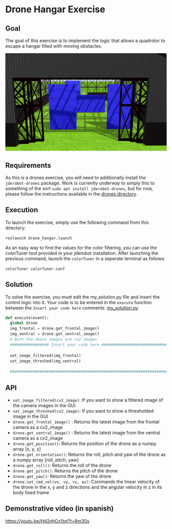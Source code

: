# Drone Hangar Exercise

## Goal

The goal of this exercise is to implement the logic that allows a quadrotor to escape a hangar filled with moving obstacles.

![World](../../docs/drone_hangar.jpg)

## Requirements

As this is a drones exercise, you will need to additionally install the `jderobot-drones` package. Work is currently underway to simply this to something of the sort `sudo apt install jderobot-drones`, but for now, please follow the instructions available in the [drones directory](https://github.com/JdeRobot/drones).

## Execution

To launch the exercise, simply use the following command from this directory:

`roslaunch drone_hangar.launch`

As an easy way to find the values for the color filtering, you can use the colorTuner tool provided in your jderobot installation. After launching the previous command, launch the `colorTuner` in a seperate terminal as follows:

`colorTuner colorTuner.conf`

## Solution

To solve the exercise, you must edit the my_solution.py file and insert the control logic into it. Your code is to be entered in the `execute` function between the `Insert your code here` comments.
[my_solution.py](my_solution.py#L46)

```python
def execute(event):
  global drone
  img_frontal = drone.get_frontal_image()
  img_ventral = drone.get_ventral_image()
  # Both the above images are cv2 images
  ################# Insert your code here #################################

  set_image_filtered(img_frontal)
  set_image_threshed(img_ventral)

  #########################################################################
```

## API

* `set_image_filtered(cv2_image)`: If you want to show a filtered image of the camera images in the GUI
* `set_image_threshed(cv2_image)`: If you want to show a thresholded image in the GUI
* `drone.get_frontal_image()` : Returns the latest image from the frontal camera as a cv2_image
* `drone.get_ventral_image()` : Returns the latest image from the ventral camera as a cv2_image
* `drone.get_position()`: Returns the position of the drone as a numpy array [x, y, z]
* `drone.get_orientation()`: Returns the roll, pitch and yaw of the drone as a numpy array [roll, pitch, yaw]
* `drone.get_roll()`: Returns the roll of the drone
* `drone.get_pitch()`: Returns the pitch of the drone
* `drone.get_yaw()`: Returns the yaw of the drone
* `drone.set_cmd_vel(vx, vy, vz, az)`: Commands the linear velocity of the drone in the x, y and z directions and the angular velocity in z in its body fixed frame

## Demonstrative video (in spanish)

https://youtu.be/Hd2nhOx1tqI?t=8m30s
